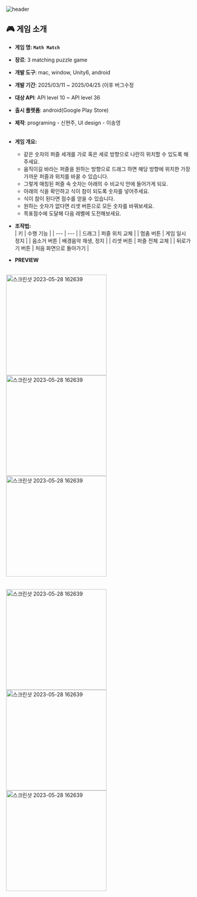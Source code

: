 
![header](https://capsule-render.vercel.app/api?type=waving&color=gradient&customColorList=19&height=300&section=header&text=MATH%20MATCH&fontSize=90&fontColor=fff76b)

## 🎮 게임 소개


- **게임 명: `Math Match`**
- **장르**: 3 matching puzzle game
- **개발 도구**: mac, window, Unity6, android
- **개발 기간**: 2025/03/11 ~ 2025/04/25 (이후 버그수정
- **대상 API**: API level 10 ~ API level 36
- **출시 플렛폼**: android(Google Play Store)
- **제작**: programing - 신현주, UI design - 이송영
<br><br>
- **게임 개요:**
    - 같은 숫자의 퍼즐 세개를 가로 혹은 세로 방향으로 나란히 위치할 수 있도록 해주세요.
    - 움직이길 바라는 퍼즐을 원하는 방향으로 드래그 하면 해당 방향에 위치한 가장 가까운 퍼즐과 위치를 바꿀 수 있습니다.
    - 그렇게 매칭된 퍼즐 속 숫자는 아래의 수 비교식 안에 들어가게 되요.
    - 아래의 식을 확인하고 식이 참이 되도록 숫자를 넣어주세요.
    - 식이 참이 된다면 점수를 얻을 수 있습니다.
    - 원하는 숫자가 없다면 리셋 버튼으로 모든 숫자를 바꿔보세요.
    - 목표점수에 도달해 다음 레벨에 도전해보세요.
- **조작법:**    
    | 키 | 수행 기능 |
    | --- | --- |
    | 드래그 | 퍼즐 위치 교체 |
    | 멈춤 버튼 | 게임 일시 정지 |
    | 음소거 버튼 | 배경음악 재생, 정지 |
    | 리셋 버튼 | 퍼즐 전체 교체 |
    | 뒤로가기 버튼 | 처음 화면으로 돌아가기 |


- **PREVIEW**
<br>
<img width="272" alt="스크린샷 2023-05-28 162639" src="https://github.com/user-attachments/assets/bb0e6926-9941-4b76-a41f-00251eb95a8e">
<img width="272" alt="스크린샷 2023-05-28 162639" src="https://github.com/user-attachments/assets/41d2ff30-2f69-4c80-8256-5b6569ab89a4">
<img width="272" alt="스크린샷 2023-05-28 162639" src="https://github.com/user-attachments/assets/363fc471-05d4-4aff-9bc2-f1c846c11dcf">
<br><br><br>
<img width="272" alt="스크린샷 2023-05-28 162639" src="https://github.com/user-attachments/assets/79214581-7f1c-4f23-b950-59a54f97047b">
<img width="272" alt="스크린샷 2023-05-28 162639" src="https://github.com/user-attachments/assets/40680a47-31b4-426d-8b08-8055a0fc9a3c">
<img width="272" alt="스크린샷 2023-05-28 162639" src="https://github.com/user-attachments/assets/05fc3ebd-6c2f-4f36-8903-f69e8749a71c">
 
